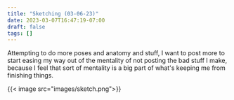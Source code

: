 ```yaml
---
title: "Sketching (03-06-23)"
date: 2023-03-07T16:47:19-07:00
draft: false
tags: []
---
```


Attempting to do more poses and anatomy and stuff, I want to post more to start easing my way out of the mentality of not posting the bad stuff I make, because I feel that sort of mentality is a big part of what's keeping me from finishing things.

{{< image src="images/sketch.png">}}